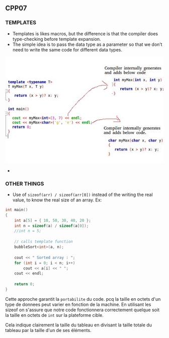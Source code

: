 ## CPP07

### TEMPLATES

- Templates is likes macros, but the difference is that the compiler does type-checking before template expansion.
- The simple idea is to pass the data type as a parameter so that we don’t need to write the same code for different data types.

![Screenshot](img/templates-cpp.jpg)

-

### OTHER THINGS

- Use of `sizeof(arr) / sizeof(arr[0])` instead of the writing the real value, to know the real size of an array. Ex:

```cpp
int main()
{
    int a[5] = { 10, 50, 30, 40, 20 };
    int n = sizeof(a) / sizeof(a[0]);
	//int n = 5;

    // calls template function
    bubbleSort<int>(a, n);

    cout << " Sorted array : ";
    for (int i = 0; i < n; i++)
        cout << a[i] << " ";
    cout << endl;

    return 0;
}
```
Cette approche garantit la `portabilite` du code. pcq la taille en octets d'un type de donnees peut varier en fonction de la machine. En utilisant les sizeof on s'assure que notre code fonctionnera correctement quelque soit la taille en octets de `int` sur la plateforme cible.

Cela indique clairement la taille du tableau en divisant la taille totale du tableau par la taille d'un de ses éléments.
